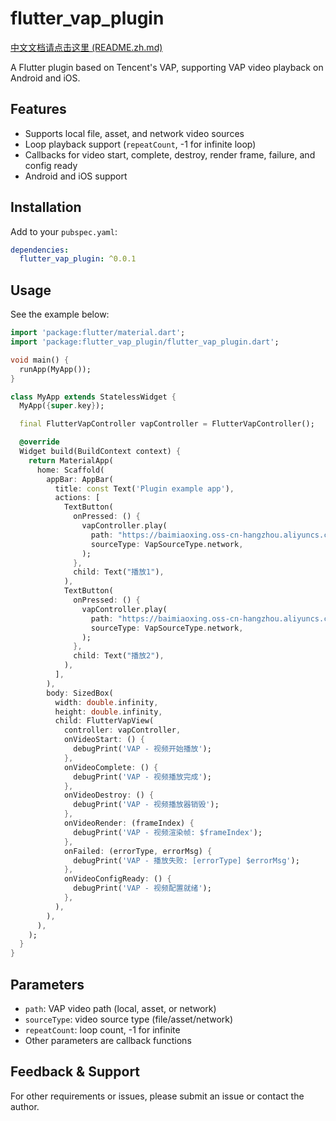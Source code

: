 # flutter_vap_plugin

[中文文档请点击这里 (README.zh.md)](README.zh.md)

A Flutter plugin based on Tencent's VAP, supporting VAP video playback on Android and iOS.

## Features
- Supports local file, asset, and network video sources
- Loop playback support (`repeatCount`, -1 for infinite loop)
- Callbacks for video start, complete, destroy, render frame, failure, and config ready
- Android and iOS support

## Installation
Add to your `pubspec.yaml`:

```yaml
dependencies:
  flutter_vap_plugin: ^0.0.1
```

## Usage
See the example below:

```dart
import 'package:flutter/material.dart';
import 'package:flutter_vap_plugin/flutter_vap_plugin.dart';

void main() {
  runApp(MyApp());
}

class MyApp extends StatelessWidget {
  MyApp({super.key});

  final FlutterVapController vapController = FlutterVapController();

  @override
  Widget build(BuildContext context) {
    return MaterialApp(
      home: Scaffold(
        appBar: AppBar(
          title: const Text('Plugin example app'),
          actions: [
            TextButton(
              onPressed: () {
                vapController.play(
                  path: "https://baimiaoxing.oss-cn-hangzhou.aliyuncs.com/system/test1.mp4",
                  sourceType: VapSourceType.network,
                );
              },
              child: Text("播放1"),
            ),
            TextButton(
              onPressed: () {
                vapController.play(
                  path: "https://baimiaoxing.oss-cn-hangzhou.aliyuncs.com/system/test2.mp4",
                  sourceType: VapSourceType.network,
                );
              },
              child: Text("播放2"),
            ),
          ],
        ),
        body: SizedBox(
          width: double.infinity,
          height: double.infinity,
          child: FlutterVapView(
            controller: vapController,
            onVideoStart: () {
              debugPrint('VAP - 视频开始播放');
            },
            onVideoComplete: () {
              debugPrint('VAP - 视频播放完成');
            },
            onVideoDestroy: () {
              debugPrint('VAP - 视频播放器销毁');
            },
            onVideoRender: (frameIndex) {
              debugPrint('VAP - 视频渲染帧: $frameIndex');
            },
            onFailed: (errorType, errorMsg) {
              debugPrint('VAP - 播放失败: [errorType] $errorMsg');
            },
            onVideoConfigReady: () {
              debugPrint('VAP - 视频配置就绪');
            },
          ),
        ),
      ),
    );
  }
}
```

## Parameters
- `path`: VAP video path (local, asset, or network)
- `sourceType`: video source type (file/asset/network)
- `repeatCount`: loop count, -1 for infinite
- Other parameters are callback functions

## Feedback & Support
For other requirements or issues, please submit an issue or contact the author.

